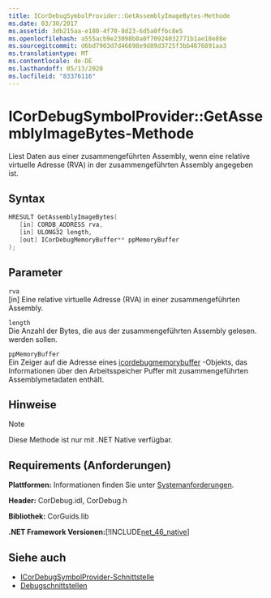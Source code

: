 ```yaml
---
title: ICorDebugSymbolProvider::GetAssemblyImageBytes-Methode
ms.date: 03/30/2017
ms.assetid: 3db215aa-e180-4f70-8d23-6d5a0ffbc8e5
ms.openlocfilehash: a555acb9e23098b0a0f70924032771b1ae18e88e
ms.sourcegitcommit: d6bd7903d7d46698e9d89d3725f3bb4876891aa3
ms.translationtype: MT
ms.contentlocale: de-DE
ms.lasthandoff: 05/13/2020
ms.locfileid: "83376116"
---
```

# <a name="icordebugsymbolprovidergetassemblyimagebytes-method"></a>ICorDebugSymbolProvider::GetAssemblyImageBytes-Methode
Liest Daten aus einer zusammengeführten Assembly, wenn eine relative virtuelle Adresse (RVA) in der zusammengeführten Assembly angegeben ist.  
  
## <a name="syntax"></a>Syntax  
  
```cpp  
HRESULT GetAssemblyImageBytes(  
   [in] CORDB_ADDRESS rva,
   [in] ULONG32 length,
   [out] ICorDebugMemoryBuffer** ppMemoryBuffer  
);  
```  
  
## <a name="parameters"></a>Parameter  
 `rva`  
 [in] Eine relative virtuelle Adresse (RVA) in einer zusammengeführten Assembly.  
  
 `length`  
 Die Anzahl der Bytes, die aus der zusammengeführten Assembly gelesen. werden sollen.  
  
 `ppMemoryBuffer`  
 Ein Zeiger auf die Adresse eines [icordebugmemorybuffer](icordebugmemorybuffer-interface.md) -Objekts, das Informationen über den Arbeitsspeicher Puffer mit zusammengeführten Assemblymetadaten enthält.  
  
## <a name="remarks"></a>Hinweise  
  
> [!NOTE]
> Diese Methode ist nur mit .NET Native verfügbar.  
  
## <a name="requirements"></a>Requirements (Anforderungen)  
 **Plattformen:** Informationen finden Sie unter [Systemanforderungen](../../get-started/system-requirements.md).  
  
 **Header:** CorDebug.idl, CorDebug.h  
  
 **Bibliothek:** CorGuids.lib  
  
 **.NET Framework Versionen:**[!INCLUDE[net_46_native](../../../../includes/net-46-native-md.md)]  
  
## <a name="see-also"></a>Siehe auch

- [ICorDebugSymbolProvider-Schnittstelle](icordebugsymbolprovider-interface.md)
- [Debugschnittstellen](debugging-interfaces.md)
